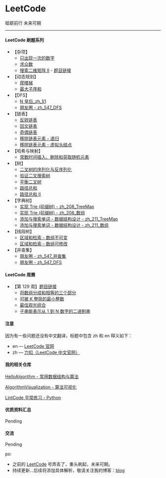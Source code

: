 # LeetCode
砥砺前行 未来可期

---

#### LeetCode 刷题系列


- 【杂项】
    - [只出现一次的数字](./src/leetcode/misc/leet_zh_1106/Solution.java)
    - [求众数](./src/leetcode/misc/leet_zh_1107/Solution.java)
    - [搜索二维矩阵 II](./src/leetcode/misc/leet_zh_1108/Solution.java) - [题目链接](https://leetcode-cn.com/explore/interview/card/top-interview-quesitons-in-2018/261/before-you-start/1108/)
- 【动态规划】
    - [爬楼梯](./src/leetcode/dynamic_programming/zh_70_climbing_stairs/Solution.java)
    - [最大子序和](./src/leetcode/dynamic_programming/zh_53_maximum_subarray/Solution.java)
- 【DFS】
    - [N 皇后_zh_51](./src/leetcode/backtrack/zh_51_n_queens/Solution.java)
    - [朋友圈 - zh_547_DFS](./src/leetcode/union_find/leet_zh_547/SolutionDFS.java)
- 【链表】
    - [反转链表](./src/leetcode/list/leet_zh_1149/Solution.java)
    - [回文链表](./src/leetcode/list/zh_1150/Solution.java)
    - [奇偶链表](./src/leetcode/list/leet_zh_1152/Solution.java)
    - [移除链表元素 - 递归](./src/leetcode/list/leet_zh_203/Solution3.java)
    - [移除链表元素 - 虚拟头结点](./src/leetcode/list/leet_zh_203/Solution2.java)
- 【哈希与映射】
    - [常数时间插入、删除和获取随机元素](./src/leetcode/hash_mapping/leet_zh_1164/RandomizedSet.java)
- 【树】
    - [二叉树的序列化与反序列化](./src/leetcode/tree/leet_zh_1167/Codec.java)
    - [验证二叉搜索树](./src/leetcode/tree/leet_zh_98/Solution.java)
    - [平衡二叉树](./src/leetcode/tree/leet_zh_110/Solution.java)
    - [路径总和](./src/leetcode/tree/leet_zh_112/Solution.java)
    - [路径总和 II](./src/leetcode/tree/leet_zh_113/Solution.java)
- 【字典树】
    - [实现 Trie (前缀树) - zh_208_TreeMap](./src/leetcode/trie/leet_zh_208/Trie.java)
    - [实现 Trie (前缀树) - zh_208_数组](./src/leetcode/trie/leet_zh_208/Trie2.java)
    - [添加与搜索单词 - 数据结构设计 - zh_211_TreeMap](./src/leetcode/trie/leet_zh_211/WordDictionary.java)
    - [添加与搜索单词 - 数据结构设计 - zh_211_数组](./src/leetcode/trie/leet_zh_211/WordDictionary2.java)
- 【线段树】
    - [区域和检索 - 数组不可变](./src/leetcode/segment/leet_zh_303/NumArray.java)
    - [区域和检索 - 数组可修改](./src/leetcode/segment/leet_zh_307/NumArray.java)
- 【并查集】
    - [朋友圈 - zh_547_并查集](./src/leetcode/union_find/leet_zh_547/SolutionUF.java)
    - [朋友圈 - zh_547_DFS](./src/leetcode/union_find/leet_zh_547/SolutionDFS.java)

#### LeetCode 周赛

- 【第 129 周】[题目链接](https://leetcode-cn.com/contest/weekly-contest-129)
    - [将数组分成和相等的三个部分](./src/weekly_contest/th_129/leet_zh_1020/Solution.java)
    - [可被 K 整除的最小整数](./src/weekly_contest/th_129/leet_zh_1021/Solution.java)
    - [最佳观光组合](./src/weekly_contest/th_129/leet_zh_1022/Solution.java)
    - [子串能表示从 1 到 N 数字的二进制串](./src/weekly_contest/th_129/leet_zh_1023/Solution.java)


#### 注意

因为有一些问题还没有中文翻译，标题中包含 zh 和 en 释义如下：

* en — [LeetCode 官网](https://leetcode.com/)
* zh — [力扣（LeetCode 中文官网）](https://leetcode-cn.com/)


#### 我的相关仓库

[HelloAlgorithm - 常用数据结构与算法](https://github.com/hackfengJam/HelloAlgorithm)

[AlgorithmVisualization - 算法可视化](https://github.com/hackfengJam/AlgorithmVisualization)

[LintCode 平常练习 - Python](https://github.com/hackfengJam/LintCode)

  

#### 优质资料汇总

Pending



#### 交流

Pending

ps:
- 之前的 [LeetCode](https://leetcode.com/) 号弄丢了，重头刷起，未来可期。
- 持续更新...后续将添加具体解析，敬请关注我的博客：[blog](https://github.com/hackfengJam/blog)

